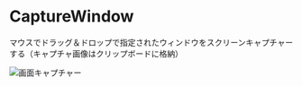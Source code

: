 # CaptureWindow
マウスでドラッグ＆ドロップで指定されたウィンドウをスクリーンキャプチャーする（キャプチャ画像はクリップボードに格納）

![画面キャプチャー](https://github.com/kenjinote/CaptureWindow/wiki/preview.png "画面キャプチャー")
